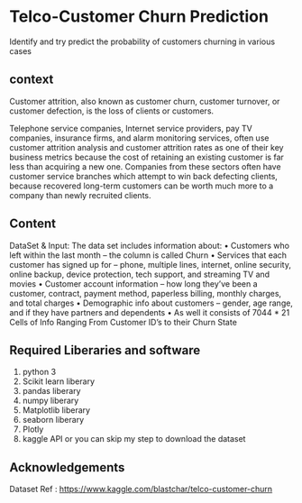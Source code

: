 # Telco-Customer Churn Prediction
Identify and try predict the probability of customers churning in various cases

## context
Customer attrition, also known as customer churn, customer turnover, or customer defection, is the loss of clients or customers.

Telephone service companies, Internet service providers, pay TV companies, insurance firms, and alarm monitoring services, often use customer attrition analysis and customer attrition rates as one of their key business metrics  because the cost of retaining an existing customer is far less than acquiring a new one. Companies from these sectors often have customer service branches which attempt to win back defecting clients, because recovered long-term customers can be worth much more to a company than newly recruited clients.

## Content
DataSet & Input:
The data set includes information about:
•	Customers who left within the last month – the column is called Churn
•	Services that each customer has signed up for – phone, multiple lines, internet, online security, online backup, device protection, tech support, and streaming TV and movies
•	Customer account information – how long they’ve been a customer, contract, payment method, paperless billing, monthly charges, and total charges
•	Demographic info about customers – gender, age range, and if they have partners and dependents
•	As well it consists of 7044 * 21 Cells of Info Ranging From Customer ID’s to their Churn State



## Required Liberaries and software
1. python 3
2. Scikit learn liberary
3. pandas liberary
4. numpy liberary
5. Matplotlib liberary
6. seaborn liberary
7. Plotly
8. kaggle API or you can skip my step to download the dataset


## Acknowledgements

Dataset Ref : https://www.kaggle.com/blastchar/telco-customer-churn
